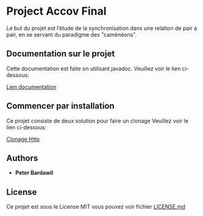 # Project Accov Final

 Le but du projet est l’étude de la synchronisation dans une relation de pair à pair, en se servant du paradigme des "caménéons". 

## Documentation sur le projet 

Cette documentation est faite on utilisant javadoc. Veuillez voir le lien ci-dessous:

[Lien documentation](http://peterbardawil.com)

## Commencer par installation

Ce projet consiste de deux solution pour faire un clonage Veuillez voir le lien ci-dessous:

[Clonage Http](https://github.com/peterbardawil/projet-accov.git)

## Authors

* **Peter Bardawil**

## License

Ce projet est sous le License MIT vous pouvez voir fichier [LICENSE.md](LICENSE.md)
